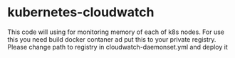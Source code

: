 # kubernetes-cloudwatch
This code will using for monitoring memory of each of k8s nodes. For use this you need build docker contaner ad put this to your private registry. 
Please change path to registry in cloudwatch-daemonset.yml and deploy it 
